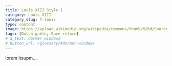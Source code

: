 ```yaml
---
title: Louis XIII Style 1
category: Louis XIII
category_slug: f-louis
type: content
image: https://upload.wikimedia.org/wikipedia/commons/thumb/6/6d/Couronnement_de_crois%C3%A9e%2C_Style_Louis_XIII%2C_objectnr_A_59269.jpg/1024px-Couronnement_de_crois%C3%A9e%2C_Style_Louis_XIII%2C_objectnr_A_59269.jpg
tags: [Dutch gable, Eave return]
# a_text: dormer windows
# button_url: /glossary/#dormer-windows
---
```


lorem itsupm....
